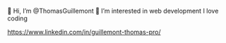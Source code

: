 👋 Hi, I’m @ThomasGuillemont
👀 I’m interested in web development
I love coding

https://www.linkedin.com/in/guillemont-thomas-pro/
